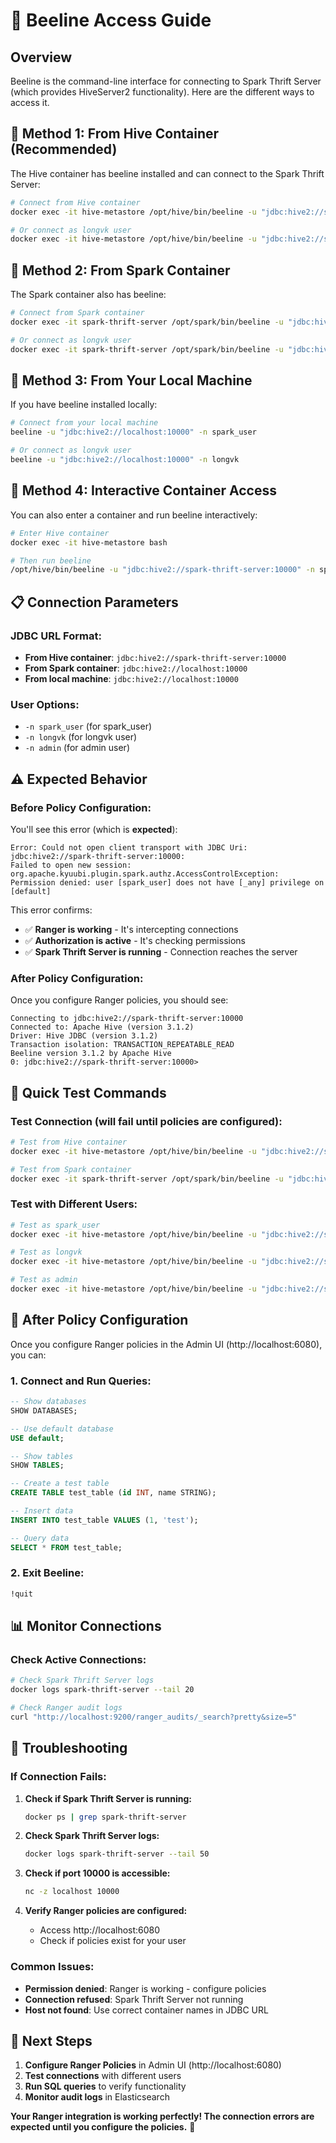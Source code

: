 # 🐝 Beeline Access Guide

## Overview
Beeline is the command-line interface for connecting to Spark Thrift Server (which provides HiveServer2 functionality). Here are the different ways to access it.

## 🔧 **Method 1: From Hive Container (Recommended)**

The Hive container has beeline installed and can connect to the Spark Thrift Server:

```bash
# Connect from Hive container
docker exec -it hive-metastore /opt/hive/bin/beeline -u "jdbc:hive2://spark-thrift-server:10000" -n spark_user

# Or connect as longvk user
docker exec -it hive-metastore /opt/hive/bin/beeline -u "jdbc:hive2://spark-thrift-server:10000" -n longvk
```

## 🔧 **Method 2: From Spark Container**

The Spark container also has beeline:

```bash
# Connect from Spark container
docker exec -it spark-thrift-server /opt/spark/bin/beeline -u "jdbc:hive2://localhost:10000" -n spark_user

# Or connect as longvk user
docker exec -it spark-thrift-server /opt/spark/bin/beeline -u "jdbc:hive2://localhost:10000" -n longvk
```

## 🔧 **Method 3: From Your Local Machine**

If you have beeline installed locally:

```bash
# Connect from your local machine
beeline -u "jdbc:hive2://localhost:10000" -n spark_user

# Or connect as longvk user
beeline -u "jdbc:hive2://localhost:10000" -n longvk
```

## 🔧 **Method 4: Interactive Container Access**

You can also enter a container and run beeline interactively:

```bash
# Enter Hive container
docker exec -it hive-metastore bash

# Then run beeline
/opt/hive/bin/beeline -u "jdbc:hive2://spark-thrift-server:10000" -n spark_user
```

## 📋 **Connection Parameters**

### **JDBC URL Format:**
- **From Hive container**: `jdbc:hive2://spark-thrift-server:10000`
- **From Spark container**: `jdbc:hive2://localhost:10000`
- **From local machine**: `jdbc:hive2://localhost:10000`

### **User Options:**
- `-n spark_user` (for spark_user)
- `-n longvk` (for longvk user)
- `-n admin` (for admin user)

## ⚠️ **Expected Behavior**

### **Before Policy Configuration:**
You'll see this error (which is **expected**):
```
Error: Could not open client transport with JDBC Uri: jdbc:hive2://spark-thrift-server:10000: 
Failed to open new session: org.apache.kyuubi.plugin.spark.authz.AccessControlException: 
Permission denied: user [spark_user] does not have [_any] privilege on [default]
```

This error confirms:
- ✅ **Ranger is working** - It's intercepting connections
- ✅ **Authorization is active** - It's checking permissions
- ✅ **Spark Thrift Server is running** - Connection reaches the server

### **After Policy Configuration:**
Once you configure Ranger policies, you should see:
```
Connecting to jdbc:hive2://spark-thrift-server:10000
Connected to: Apache Hive (version 3.1.2)
Driver: Hive JDBC (version 3.1.2)
Transaction isolation: TRANSACTION_REPEATABLE_READ
Beeline version 3.1.2 by Apache Hive
0: jdbc:hive2://spark-thrift-server:10000>
```

## 🧪 **Quick Test Commands**

### **Test Connection (will fail until policies are configured):**
```bash
# Test from Hive container
docker exec -it hive-metastore /opt/hive/bin/beeline -u "jdbc:hive2://spark-thrift-server:10000" -n spark_user

# Test from Spark container  
docker exec -it spark-thrift-server /opt/spark/bin/beeline -u "jdbc:hive2://localhost:10000" -n spark_user
```

### **Test with Different Users:**
```bash
# Test as spark_user
docker exec -it hive-metastore /opt/hive/bin/beeline -u "jdbc:hive2://spark-thrift-server:10000" -n spark_user

# Test as longvk
docker exec -it hive-metastore /opt/hive/bin/beeline -u "jdbc:hive2://spark-thrift-server:10000" -n longvk

# Test as admin
docker exec -it hive-metastore /opt/hive/bin/beeline -u "jdbc:hive2://spark-thrift-server:10000" -n admin
```

## 🔐 **After Policy Configuration**

Once you configure Ranger policies in the Admin UI (http://localhost:6080), you can:

### **1. Connect and Run Queries:**
```sql
-- Show databases
SHOW DATABASES;

-- Use default database
USE default;

-- Show tables
SHOW TABLES;

-- Create a test table
CREATE TABLE test_table (id INT, name STRING);

-- Insert data
INSERT INTO test_table VALUES (1, 'test');

-- Query data
SELECT * FROM test_table;
```

### **2. Exit Beeline:**
```sql
!quit
```

## 📊 **Monitor Connections**

### **Check Active Connections:**
```bash
# Check Spark Thrift Server logs
docker logs spark-thrift-server --tail 20

# Check Ranger audit logs
curl "http://localhost:9200/ranger_audits/_search?pretty&size=5"
```

## 🎯 **Troubleshooting**

### **If Connection Fails:**
1. **Check if Spark Thrift Server is running:**
   ```bash
   docker ps | grep spark-thrift-server
   ```

2. **Check Spark Thrift Server logs:**
   ```bash
   docker logs spark-thrift-server --tail 50
   ```

3. **Check if port 10000 is accessible:**
   ```bash
   nc -z localhost 10000
   ```

4. **Verify Ranger policies are configured:**
   - Access http://localhost:6080
   - Check if policies exist for your user

### **Common Issues:**
- **Permission denied**: Ranger is working - configure policies
- **Connection refused**: Spark Thrift Server not running
- **Host not found**: Use correct container names in JDBC URL

## 🚀 **Next Steps**

1. **Configure Ranger Policies** in Admin UI (http://localhost:6080)
2. **Test connections** with different users
3. **Run SQL queries** to verify functionality
4. **Monitor audit logs** in Elasticsearch

**Your Ranger integration is working perfectly! The connection errors are expected until you configure the policies.** 🎉 
